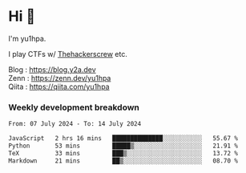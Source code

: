 # Hi 👋

I'm yu1hpa.

I play CTFs w/ [Thehackerscrew](https://www.thehackerscrew.team/) etc.

Blog : https://blog.y2a.dev  
Zenn : https://zenn.dev/yu1hpa  
Qiita : https://qiita.com/yu1hpa  

### Weekly development breakdown

<!--START_SECTION:waka-->

```txt
From: 07 July 2024 - To: 14 July 2024

JavaScript   2 hrs 16 mins   ██████████████░░░░░░░░░░░   55.67 %
Python       53 mins         █████▒░░░░░░░░░░░░░░░░░░░   21.91 %
TeX          33 mins         ███▒░░░░░░░░░░░░░░░░░░░░░   13.72 %
Markdown     21 mins         ██▒░░░░░░░░░░░░░░░░░░░░░░   08.70 %
```

<!--END_SECTION:waka-->

